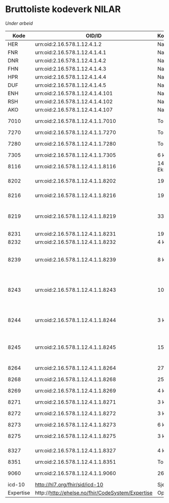 # Bruttoliste kodeverk NILAR

*Under arbeid*

| Kode | OID/ID | Kommentar/lenke | Navn |
|------|--------|-----------------|------|
| HER | urn:oid:2.16.578.1.12.4.1.2 | NamingSystem |  |
| FNR | urn:oid:2.16.578.1.12.4.1.4.1 | NamingSystem |  |
| DNR | urn:oid:2.16.578.1.12.4.1.4.2 | NamingSystem |  |
| FHN | urn:oid:2.16.578.1.12.4.1.4.3 | NamingSystem |  |
| HPR | urn:oid:2.16.578.1.12.4.1.4.4 | NamingSystem |  |
| DUF | urn:oid:2.16.578.1.12.4.1.4.5 | NamingSystem? |  |
| ENH | urn:oid:2.16.578.1.12.4.1.4.101 | NamingSystem? |  |
| RSH | urn:oid:2.16.578.1.12.4.1.4.102 | NamingSystem? |  |
| AKO | urn:oid:2.16.578.1.12.4.1.4.107 | NamingSystem? |  |
| 7010 | urn:oid:2.16.578.1.12.4.1.1.7010 | Tomt | Norsk patologikodeverk |
| 7270 | urn:oid:2.16.578.1.12.4.1.1.7270 | Tomt | NCRP |
| 7280 | urn:oid:2.16.578.1.12.4.1.1.7280 | Tomt | Norsk laboratoriekodeverk |
| 7305 | urn:oid:2.16.578.1.12.4.1.1.7305 | 6 koder | Moderator |
| 8116 | urn:oid:2.16.578.1.12.4.1.1.8116 | 14 koder. Eksisterer? | ID-type for personer |
| 8202 | urn:oid:2.16.578.1.12.4.1.1.8202 | 19 koder | Type laboratoriemelding |
| 8216 | urn:oid:2.16.578.1.12.4.1.1.8216 | 19 koder | Kodeverk for cytologisk materiale |
| 8219 | urn:oid:2.16.578.1.12.4.1.1.8219 | 33? koder | Kodeverk for patologisk-anatomiske undersøkelser |
| 8231 | urn:oid:2.16.578.1.12.4.1.1.8231 | 19 koder | Type tekstsvar |
| 8232 | urn:oid:2.16.578.1.12.4.1.1.8232 | 4 koder | Forbehandling |
| 8239 | urn:oid:2.16.578.1.12.4.1.1.8239 | 8 koder | Forholdsoperatorer i svarrapportering av medisinske tjenester  |
| 8243 | urn:oid:2.16.578.1.12.4.1.1.8243 | 10 koder | Type tekstsvar i tekstlig resultat i svarrapportering av medisinske tjenester |
| 8244 | urn:oid:2.16.578.1.12.4.1.1.8244 | 3 koder | Avviksmarkør i svarrapportering av medisinske tjenester |
| 8245 | urn:oid:2.16.578.1.12.4.1.1.8245 | 15 koder | Status for resultat i svarrapportering av medisinske tjenester |
| 8264 | urn:oid:2.16.578.1.12.4.1.1.8264 | 27 koder | Tjenestekoder for timereservasjon |
| 8268 | urn:oid:2.16.578.1.12.4.1.1.8268 | 25 koder. Finnes? | Type identifikator |
| 8269 | urn:oid:2.16.578.1.12.4.1.1.8269 | 4 koder | Kommentar til svarrapport |
| 8271 | urn:oid:2.16.578.1.12.4.1.1.8271 | 3 koder | Resistens |
| 8272 | urn:oid:2.16.578.1.12.4.1.1.8272 | 3 koder | Anbefaling om ny undersøkelse |
| 8273 | urn:oid:2.16.578.1.12.4.1.1.8273 | 6 koder | Hastegrad |
| 8275 | urn:oid:2.16.578.1.12.4.1.1.8275 | 3 koder | Cytologisk materiale tatt med |
| 8327 | urn:oid:2.16.578.1.12.4.1.1.8327 | 4 koder | Offisiell personidentifikasjon |
| 8351 | urn:oid:2.16.578.1.12.4.1.1.8351 | Tomt | Prøvemateriale |
| 9060 | urn:oid:2.16.578.1.12.4.1.1.9060 | 26 koder. Finnes? | Kategori helsepersonell |
| icd-10 | http://hl7.org/fhir/sid/icd-10 | Sjekk | |
| Expertise | http://http://ehelse.no/fhir/CodeSystem/Expertise | Opprett, sjekk| |